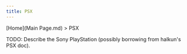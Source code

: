 ```yaml
---
title: PSX
---
```


[Home](Main Page.md) > PSX

TODO: Describe the Sony PlayStation (possibly borrowing from halkun's PSX doc).
